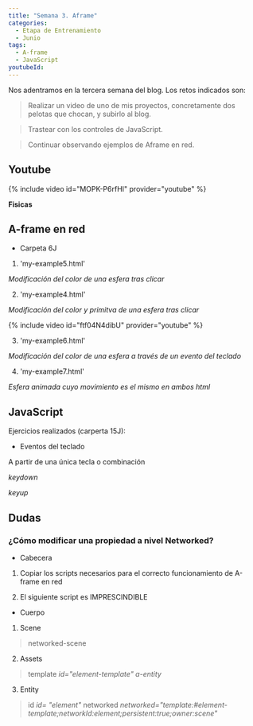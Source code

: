 ```yaml
---
title: "Semana 3. Aframe"
categories:
  - Etapa de Entrenamiento
  - Junio
tags:
  - A-frame
  - JavaScript
youtubeId: 
---
```



Nos adentramos en la tercera semana del blog. Los retos indicados son:

> Realizar un video de uno de mis proyectos, concretamente dos pelotas que chocan, y subirlo al blog.

> Trastear con los controles de JavaScript.

> Continuar observando ejemplos de Aframe en red. 

## **Youtube**

{% include video id="MOPK-P6rfHI" provider="youtube" %}


**Fisicas**


## **A-frame en red**

* Carpeta 6J

1. 'my-example5.html'

*Modificación del color de una esfera tras clicar*

2. 'my-example4.html'

*Modificación del color y primitva de una esfera tras clicar*

{% include video id="ftf04N4dibU" provider="youtube" %}

3. 'my-example6.html'

*Modificación del color de una esfera a través de un evento del teclado*

4. 'my-example7.html'

*Esfera animada cuyo movimiento es el mismo en ambos html*

## **JavaScript** 


Ejercicios realizados (carperta 15J):

* Eventos del teclado

A partir de una única tecla o combinación

*keydown* 

*keyup*

## **Dudas**

### ¿Cómo modificar una propiedad a nivel Networked?

* Cabecera

1. Copiar los scripts necesarios para el correcto funcionamiento de A-frame en red

2. El siguiente script es IMPRESCINDIBLE

<script>
NAF.schemas.getComponentsOriginal = NAF.schemas.getComponents;
      NAF.schemas.getComponents = (template) => {
        if (!NAF.schemas.hasTemplate("#element-template")) {
          NAF.schemas.add({
            template: '#element-template',
            components: [
              'position',
              'rotation',
              {
                component: 'material',
                property: 'color'
              },
              {
                component: 'value',
                property: 'Nuevo texto'
              }
            ]
          });
        }
</script>

* Cuerpo

1. Scene
> networked-scene

2. Assets 
> template 
*id="element-template"*
*a-entity*

3. Entity
> id
*id= "element"*
> networked
*networked="template:#element-template;networkId:element;persistent:true;owner:scene"*



